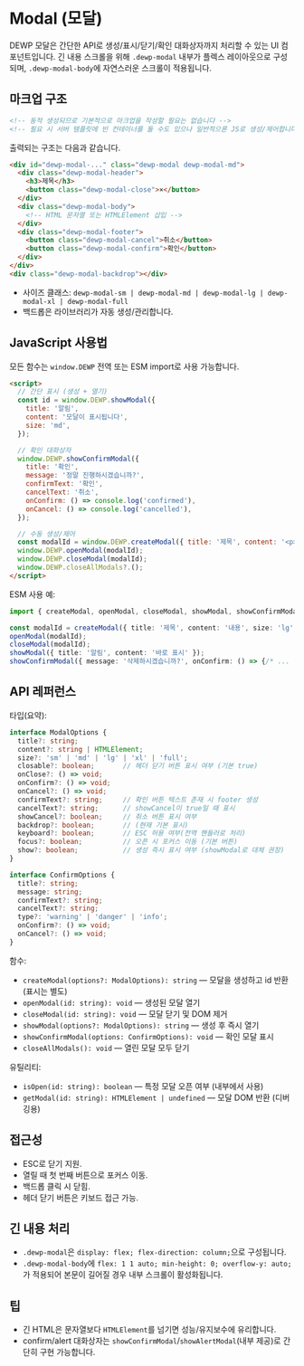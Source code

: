 # Modal (모달)

DEWP 모달은 간단한 API로 생성/표시/닫기/확인 대화상자까지 처리할 수 있는 UI 컴포넌트입니다. 긴 내용 스크롤을 위해 `.dewp-modal` 내부가 플렉스 레이아웃으로 구성되며, `.dewp-modal-body`에 자연스러운 스크롤이 적용됩니다.

## 마크업 구조

```html
<!-- 동적 생성되므로 기본적으로 마크업을 작성할 필요는 없습니다 -->
<!-- 필요 시 서버 템플릿에 빈 컨테이너를 둘 수도 있으나 일반적으론 JS로 생성/제어합니다 -->
```

출력되는 구조는 다음과 같습니다.

```html
<div id="dewp-modal-..." class="dewp-modal dewp-modal-md">
  <div class="dewp-modal-header">
    <h3>제목</h3>
    <button class="dewp-modal-close">×</button>
  </div>
  <div class="dewp-modal-body">
    <!-- HTML 문자열 또는 HTMLElement 삽입 -->
  </div>
  <div class="dewp-modal-footer">
    <button class="dewp-modal-cancel">취소</button>
    <button class="dewp-modal-confirm">확인</button>
  </div>
</div>
<div class="dewp-modal-backdrop"></div>
```

- 사이즈 클래스: `dewp-modal-sm | dewp-modal-md | dewp-modal-lg | dewp-modal-xl | dewp-modal-full`
- 백드롭은 라이브러리가 자동 생성/관리합니다.

## JavaScript 사용법

모든 함수는 `window.DEWP` 전역 또는 ESM import로 사용 가능합니다.

```html
<script>
  // 간단 표시 (생성 + 열기)
  const id = window.DEWP.showModal({
    title: '알림',
    content: '모달이 표시됩니다',
    size: 'md',
  });

  // 확인 대화상자
  window.DEWP.showConfirmModal({
    title: '확인',
    message: '정말 진행하시겠습니까?',
    confirmText: '확인',
    cancelText: '취소',
    onConfirm: () => console.log('confirmed'),
    onCancel: () => console.log('cancelled'),
  });

  // 수동 생성/제어
  const modalId = window.DEWP.createModal({ title: '제목', content: '<p>내용</p>', size: 'lg' });
  window.DEWP.openModal(modalId);
  window.DEWP.closeModal(modalId);
  window.DEWP.closeAllModals?.();
</script>
```

ESM 사용 예:

```ts
import { createModal, openModal, closeModal, showModal, showConfirmModal } from 'designbase-wp-library';

const modalId = createModal({ title: '제목', content: '내용', size: 'lg' });
openModal(modalId);
closeModal(modalId);
showModal({ title: '알림', content: '바로 표시' });
showConfirmModal({ message: '삭제하시겠습니까?', onConfirm: () => {/* ... */} });
```

## API 레퍼런스

타입(요약):

```ts
interface ModalOptions {
  title?: string;
  content?: string | HTMLElement;
  size?: 'sm' | 'md' | 'lg' | 'xl' | 'full';
  closable?: boolean;       // 헤더 닫기 버튼 표시 여부 (기본 true)
  onClose?: () => void;
  onConfirm?: () => void;
  onCancel?: () => void;
  confirmText?: string;     // 확인 버튼 텍스트 존재 시 footer 생성
  cancelText?: string;      // showCancel이 true일 때 표시
  showCancel?: boolean;     // 취소 버튼 표시 여부
  backdrop?: boolean;       // (현재 기본 표시)
  keyboard?: boolean;       // ESC 허용 여부(전역 핸들러로 처리)
  focus?: boolean;          // 오픈 시 포커스 이동 (기본 버튼)
  show?: boolean;           // 생성 즉시 표시 여부 (showModal로 대체 권장)
}

interface ConfirmOptions {
  title?: string;
  message: string;
  confirmText?: string;
  cancelText?: string;
  type?: 'warning' | 'danger' | 'info';
  onConfirm?: () => void;
  onCancel?: () => void;
}
```

함수:
- `createModal(options?: ModalOptions): string` — 모달을 생성하고 id 반환(표시는 별도)
- `openModal(id: string): void` — 생성된 모달 열기
- `closeModal(id: string): void` — 모달 닫기 및 DOM 제거
- `showModal(options?: ModalOptions): string` — 생성 후 즉시 열기
- `showConfirmModal(options: ConfirmOptions): void` — 확인 모달 표시
- `closeAllModals(): void` — 열린 모달 모두 닫기

유틸리티:
- `isOpen(id: string): boolean` — 특정 모달 오픈 여부 (내부에서 사용)
- `getModal(id: string): HTMLElement | undefined` — 모달 DOM 반환 (디버깅용)

## 접근성
- ESC로 닫기 지원.
- 열릴 때 첫 번째 버튼으로 포커스 이동.
- 백드롭 클릭 시 닫힘.
- 헤더 닫기 버튼은 키보드 접근 가능.

## 긴 내용 처리
- `.dewp-modal`은 `display: flex; flex-direction: column;`으로 구성됩니다.
- `.dewp-modal-body`에 `flex: 1 1 auto; min-height: 0; overflow-y: auto;`가 적용되어 본문이 길어질 경우 내부 스크롤이 활성화됩니다.

## 팁
- 긴 HTML은 문자열보다 `HTMLElement`를 넘기면 성능/유지보수에 유리합니다.
- confirm/alert 대화상자는 `showConfirmModal`/`showAlertModal`(내부 제공)로 간단히 구현 가능합니다.
